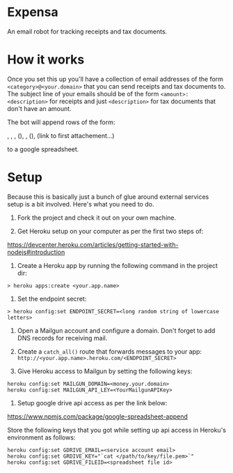 # Expensa

An email robot for tracking receipts and tax documents.

# How it works

Once you set this up you'll have a collection of email addresses of the form
`<category>@<your.domain>` that you can send receipts and tax documents
to. The subject line of your emails should be of the form `<amount>: <description>`
for receipts and just `<description>` for tax documents that don't have an amount.

The bot will append rows of the form:

<date>, <sender email>, <category>, (<amount>), <description>, (<link to body>), (link to first attachement...)

to a google spreadsheet.

# Setup

Because this is basically just a bunch of glue around external services setup is
a bit involved. Here's what you need to do.

1. Fork the project and check it out on your own machine.

1. Get Heroku setup on your computer as per the first two steps of:

https://devcenter.heroku.com/articles/getting-started-with-nodejs#introduction

1. Create a Heroku app by running the following command in the project dir:

```
> heroku apps:create <your.app.name>
```

1. Set the endpoint secret:

```
> heroku config:set ENDPOINT_SECRET=<long random string of lowercase letters>
```

1. Open a Mailgun account and configure a domain. Don't forget to add DNS records
for receiving mail.

1. Create a `catch_all()` route that forwards messages to your app:
`http://<your.app.name>.heroku.com/<ENDPOINT_SECRET>`

1. Give Heroku access to Mailgun by setting the following keys:

```
heroku config:set MAILGUN_DOMAIN=<money.your.domain>
heroku config:set MAILGUN_API_LEY=<YourMailgunAPIKey>
```

1. Setup google drive api access as per the link below:

https://www.npmjs.com/package/google-spreadsheet-append

Store the following keys that you got while setting up api access in Heroku's
environment as follows:
```
heroku config:set GDRIVE_EMAIL=<service account email>
heroku config:set GRDIVE_KEY="`cat </path/to/key/file.pem>`"
heroku config:set GDRIVE_FILEID=<spreadsheet file id>
```
